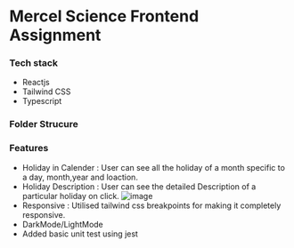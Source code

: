 # Mercel Science Frontend Assignment




### Tech stack

- Reactjs
- Tailwind CSS
- Typescript

### Folder Strucure
### Features 

- Holiday in Calender : 
   User can see all the holiday  of a month specific to a day, month,year and loaction.
- Holiday Description : User can see the detailed Description of a particular holiday on click.
![image](https://github.com/ramashish07/Assignment_Mercel_Science/assets/91429764/e23fc26e-af52-4256-b7ec-538014b077cb)
- Responsive : Utilised tailwind css breakpoints for making  it completely responsive.
- DarkMode/LightMode
- Added basic unit test using jest 
